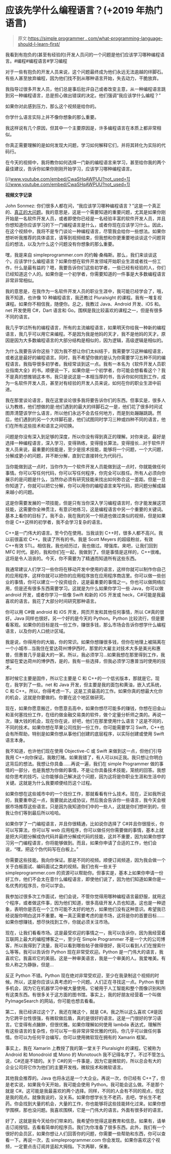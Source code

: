 # 应该先学什么编程语言？(+2019 年热门语言)

> 原文:[https://simple programmer . com/what-programming-language-should-I-learn-first/](https://simpleprogrammer.com/what-programming-language-should-i-learn-first/)

我看到有抱负的(甚至有经验的)开发人员问的一个问题是他们应该学习哪种编程语言。#编程#编程语言#学习编程

对于一些有抱负的开发人员来说，这个问题最终成为他们永远无法逾越的绊脚石。有些人甚至放弃编程，因为他们找不到从哪种语言开始，失去动力，干脆放弃。

我指导过很多开发人员，他们总是事后批评自己或者改变主意，从一种编程语言跳到另一种编程语言，总是担心做出错误的决定。他们强调“我应该学什么编程？”

如果你对此感到压力，那么这个视频是给你的。

你学什么语言实际上并不像你想象的那么重要。

我这样说有几个原因，但其中一个主要原因是，许多编程语言在本质上都非常相似。

你真正需要理解的是如何发现大问题，学习如何解释它们，并将其转化为实际的代码行。

在今天的视频中，我将教你如何选择一门新的编程语言来学习，甚至给你我的两个最佳建议，告诉你如果你刚刚开始学习，应该学习哪种编程语言。

[//www.youtube.com/embed/CwaSHqAWPUU?not_used=1](//www.youtube.com/embed/CwaSHqAWPUU?not_used=1)

**视频文字记录**

John Sonmez: 你们很多人都在问，“我应该学习哪种编程语言？”这是一个真正的、[真正的大问题](https://simpleprogrammer.com/programming-language-future/)。我的意思是，这是一个需要知道的重要问题，尤其是如果你刚开始是一名软件开发人员，或者即使你已经是一名经验丰富的软件开发人员，并且你想知道你应该学习的下一门编程语言是什么，或者你现在应该学习什么。因此，在这个视频中，我将不是专门谈论一种编程语言，尽管我会给你一些想法。如果你想听听我推荐的具体语言，请等到视频结束，但我想和你更重要地谈谈这个问题背后的想法，以及为什么这个问题没有你想象的那么重要。

嘿，我是来自 simpleprogrammer.com 的约翰·桑梅斯。那么，我们来谈谈这个。应该学什么编程语言？如果你想在软件开发领域开始职业生涯或者找一份工作，什么是最有益的？嗯，我要告诉你们这些初学者，一些已经有经验的人，你们已经知道这个人的。如果你是一个初学者，你需要知道的一件事是大多数编程语言非常非常相似。

我的意思是，在我作为一名软件开发人员的职业生涯中，我可能已经学会了，哦，我不知道，也许像 10 种编程语言，我还教过 Pluralsight 的课程。我有一堆复视课程。如果你不相信我，随便你。总之，我教过 Java、Android 开发、iOS 和。net 开发使用 C#，Dart 语言和 Go。围棋是我比较喜欢的课程之一，但是有很多不同的语言。

我几乎学过所有的编程语言，所有的主流编程语言，如果明天你给我一种新的编程语言，我几乎可以用它来编程。不是因为我是他妈的天才，我不是他妈的天才。原因是因为大多数编程语言的大部分结构是相似的，因为逻辑，高级逻辑是相似的。

为什么我要告诉你这些？因为我不想让你们太纠结于，我需要学习这种编程语言，或者这是最好的编程语言。同时，我不希望你做的是认为你需要学习五种不同的编程语言。我指导很多初学者。我经常谈到这一点。我有一本名为《软件开发人员职业指南大全》的书。顺便说一下，如果你是一个初学者，你可能会想看看这个？我不是真的想推销这本书，我只是说这是一本相当厚的书，告诉你如何找到工作，成为一名软件开发人员，甚至对有经验的开发人员来说，如何在你的职业生涯中前进。

我在那里谈论语言，我在这里谈论很多我将要告诉你们的东西。但事实是，很多人认为教练，他们想做的是:他们遇到的最大的绊脚石之一是，他们花了很多时间试图弄清楚该学什么语言，所以他们永远不会去任何地方，而是到处蹦蹦跳跳。然后，他们遇到的另一个大绊脚石是，他们试图同时学习三种或四种不同的语言，他们在所有这些技术和语言之间切换。

问题是你没有深入到足够的深度，所以你没有得到真正的理解。对你来说，最好是选择一种编程语言，深入学习，变得熟练，变得擅长算法，变得擅长…对于软件开发人员来说，最重要的技能是，至少是技术技能，能够将一个问题，一个大问题，分解成更小的问题，并不断分解，直到它直接转化为代码行。

当你能做到这一点时，当你作为一个软件开发人员能做到这一点时，你就能做任何事情。你可以写任何代码，你可以写任何程序，你完全可以胜任。所有人必须向你展示的是问题是什么，当然你必须有研究技能来找出如何弥合这一差距。但是一旦你知道了，你就可以把它分解，你可以用你的编程语言来写代码，把问题分解成越来越小的问题。

这是你需要发展的一项技能，但是只有当你深入学习编程语言时，你才能发展这项技能，这需要你全神贯注，有意识地练习，这是编程语言中另一个重要的关键词。基本上看你的目标了。我不会，我在我的另一个频道也做过类似的视频，但是如果你是 C++这样的初学者，我不会学习复杂的语言。

C++是一门伟大的语言。至今仍在使用。当我谈到 C++时，很多人都不高兴。我以前很喜欢 C++。我读了所有的书。我是 Scott Meyers 的超级粉丝，有效 C++有效 STL。相信我，我也经历过，我也做过。增强库。来吧，让我们回到 MFC 时代。是的，我和你们在一起，我做到了。但是事情是这样的，C++很难。这将是令人沮丧的。今天，你不需要为了精通而知道所有这些东西。

我通常建议人们学习一些你将在移动开发中使用的语言，这样你就可以制作你自己的应用程序，这样你就可以把你的应用程序放在应用程序商店里。你可以做一些创业的事情，你可以建立一个投资组合，这是最重要的事情之一。你也可以做网络应用，但是还有很多东西需要学习。这就是为什么如果你学习一些 Java，你可以做 android 开发，或者你学习一些像 Swift 和新的 iOS 开发或 heck，C#可能是我最喜欢的语言。我花了大部分时间研究那种语言。

你可以用 C#做 android 和 iOS 开发，网页开发和其他任何事情，所以 C#真的很好。Java 同样也很好。另一个好的是今天的 Python。Python 比较流行，但是要看客观。如果你的目标是找一份工作，赚很多钱，那么市场会告诉你想学什么编程语言，以及你的人口统计区域。

我是说，你得用你的大脑，你的常识。如果你想赚很多钱，但你在地理上被隔离在一个小城市…当我住在爱达荷州博伊西时，那里的大雇主对技术大多是美光和惠普，但惠普几乎是最大的一家。所以，我必须学习…如果我想在那里得到工作，我想留在爱达荷州的博伊西，是的，我有一些选择，但我必须学习惠普当时使用的技术。

那时候它主要是固件，所以它主要是 C 和 C++的一个低劣版本，那就是它。现在，我学到了一些。net 和 Java 开发，但主要是我的面包和黄油，嵌入式系统，C 和 C++。所以，你得考虑一下。这是工资最高的工作。如果你真的想最大化你的机会，这就是你要做的。你要在这个地区做研究。

现在，如果你愿意搬迁，你愿意去高中，如果你想尽可能多的赚钱，你想在旧金山和圣何塞找份工作，在纽约做金融交易类的软件，做个定量分析师之类的。再说一次，赚大钱的机会，现在你在说，好吧，他们在那里使用什么语言？这是不同的，不同的技术。如果你想在苹果公司找到一份工作，你可能需要学习 Swift，C++也会有所帮助，特别是如果你想从事他们创建的底层程序，以实际创建或使用 Swift 语言本身。

我不知道，也许他们现在使用 Objective-C 或 Swift 来做到这一点，但他们引导我用 C++向你保证。我敢打赌。如果我错了，有人可以纠正我。我只想让你明白这背后的想法。我想让你具备……再说一遍，我们在 simple Programmer 做的事情的一部分，也是我想为你做的事情，不是让你具备技术技能，笼统的回答。我想给你思考的技巧，让你能够自己解决这个问题，因为这将是你职业生涯和生活中的关键。这就是为什么我要顺便经历这个过程。

如果你想在这些城市中的一个找份工作，那就看看有什么技术。现在，正如我所说的，我要重申这一点，我要就此达成协议，然后我会告诉你一些语言，我今天会根据市场推荐这些语言。只是因为我知道你们中的一些人，这就是你们想听到的，但我让你们等到最后所以哈哈。

如果你学了一门编程语言，并且你很精通，比如说你选择了 C#并且你很擅长，你可以写算法，你可以写 web 应用程序，你可以做任何你需要做的事情，基本上就是把大问题分解成伪代码并最终分解成代码的技能，这并不重要，因为如果你想学习另一门编程语言，你将能够做到。而且，如果你申请了合适的工作，他们会说，“嘿，把这个伪代码写在白板上。”

你需要这些技能。我向你保证。那是不同的视频。顺便订阅频道，因为我会做一个关于白板面试、编码面试之类的视频。我们也有一些关于 simpleprogrammer.com 的资源可以帮助你。但事实是，基本上如果你申请一份好工作，他们不会太在意什么编程语言，即使他们说了，因为他们知道如果你是一名优秀的程序员，你可以学会。

我参加过很多次工作面试，他们会说，不管你觉得用哪种编程语言最舒服，就用这个程序，或者做这件事，因为他们知道，很多高级开发人员也知道。这也是一种迹象，表明你是否在一个工作可能不太好的地方，如果他们没有这种意识。希望我已经说服你明白这并不重要。唯一真正需要考虑的是市场，这将是你的首要目标……如果你想赚钱，想尽快找到工作，你就必须关注市场。

现在，让我们看看市场。这是最受欢迎的事情之一，我可以告诉你，因为我经营着互联网上最大的编程博客之一，至少在 Simple Programmer 不是一个大的公司博客，所以我得到了流量，我可以看到哪些帖子做得很好，我可以看到人们在搜索什么等等。我可以告诉你 Python 现在非常受欢迎。Python 是一门伟大的语言，我喜欢它。我喜欢它的美丽。这是一种审美语言，我是一个审美的人。我爱唯美。有些人称之为静脉，但是…

反正 Python 不错。Python 现在绝对非常受欢迎，至少在我录制这个视频的时候。所以，这是你应该认真考虑的一个问题。人们正在寻找这一点。Python 有很多机会，因为它在机器学习中被大量使用。它被用于人工智能和整个图像识别和所有这类东西。有很多关于这方面的图书馆。事实上，我的好朋友经营着一个叫做 PyImageSearch 的网站，你可能也想去看看。

第二，我已经讲过这个了，我还在赌这个，就是 C#。我之所以这么喜欢 C#是因为它跨平台性很强，有微软做后盾，真的是很好的语言。这是一门很好的学习语言。它变得有点臃肿，但很优雅。如果你理解如何使用 lambda 表达式，理解所有这些语言的复杂性，你可以写一些非常非常优雅的代码，你几乎可以做任何事情。你可以为任何平台编写，你可以使用微软现在拥有的 Xamarin 框架。

事实上，我在 Xamarin 上教授了我的第一堂关于 Pluralsight 的课程。它被称为 Android 和 Monodroid 或 Mono 的 Monotouch 我不记得名字了。不过不管怎么说，C#还是不错的。关于 C#的另一件事是，因为它是微软的，所以总会有大的企业公司将它作为他们的主要开发栈，微软技术和微软语言。

其他我会推荐的。Java 也将永远是一个大企业。再说一次，你已经有 C++了，但是老实说，如果我今天开始，我可能会使用 Python。我可能会这么做。不是那个就是 C#。这可能是我最喜欢的两个选择。同样，不同的人会有不同的观点，但这是我的观点。就像我说的，没关系。如果你想学长生不老药，去吧，学长生不老药。你会找到大量的机会，大量的工作，你也能够将这些技能转化过来。如果你想学围棋，那也没问题。我喜欢围棋，它是一门伟大的语言。外面有很多好的语言。

好了，这就是我今天给你们带来的。我希望你觉得这是教育和信息。如果有，请单击订阅按钮。去看看简单的程序员。我们为你准备了很多东西。此外，我们有一个很好的会员区，如果你想让人们回答你的问题，你需要一些帮助和东西，你可以查看一下。再说一次，去 simpleprogrammer.com 你会发现。如果你喜欢这个视频，一定要点击订阅并竖起大拇指。下次再聊，保重。